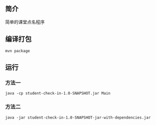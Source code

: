 ## 简介

简单的课堂点名程序

## 编译打包

```
mvn package
```


## 运行

### 方法一

```
java -cp student-check-in-1.0-SNAPSHOT.jar Main  

```

### 方法二

```
java -jar student-check-in-1.0-SNAPSHOT-jar-with-dependencies.jar  
```
